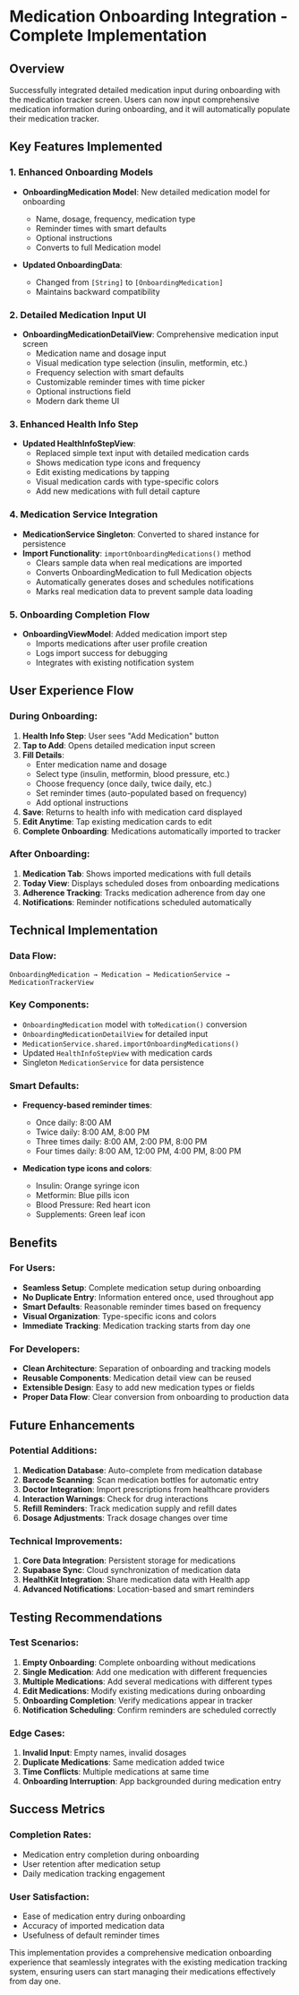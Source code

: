 # Medication Onboarding Integration - Complete Implementation

## Overview
Successfully integrated detailed medication input during onboarding with the medication tracker screen. Users can now input comprehensive medication information during onboarding, and it will automatically populate their medication tracker.

## Key Features Implemented

### 1. Enhanced Onboarding Models
- **OnboardingMedication Model**: New detailed medication model for onboarding
  - Name, dosage, frequency, medication type
  - Reminder times with smart defaults
  - Optional instructions
  - Converts to full Medication model

- **Updated OnboardingData**: 
  - Changed from `[String]` to `[OnboardingMedication]`
  - Maintains backward compatibility

### 2. Detailed Medication Input UI
- **OnboardingMedicationDetailView**: Comprehensive medication input screen
  - Medication name and dosage input
  - Visual medication type selection (insulin, metformin, etc.)
  - Frequency selection with smart defaults
  - Customizable reminder times with time picker
  - Optional instructions field
  - Modern dark theme UI

### 3. Enhanced Health Info Step
- **Updated HealthInfoStepView**:
  - Replaced simple text input with detailed medication cards
  - Shows medication type icons and frequency
  - Edit existing medications by tapping
  - Visual medication cards with type-specific colors
  - Add new medications with full detail capture

### 4. Medication Service Integration
- **MedicationService Singleton**: Converted to shared instance for persistence
- **Import Functionality**: `importOnboardingMedications()` method
  - Clears sample data when real medications are imported
  - Converts OnboardingMedication to full Medication objects
  - Automatically generates doses and schedules notifications
  - Marks real medication data to prevent sample data loading

### 5. Onboarding Completion Flow
- **OnboardingViewModel**: Added medication import step
  - Imports medications after user profile creation
  - Logs import success for debugging
  - Integrates with existing notification system

## User Experience Flow

### During Onboarding:
1. **Health Info Step**: User sees "Add Medication" button
2. **Tap to Add**: Opens detailed medication input screen
3. **Fill Details**: 
   - Enter medication name and dosage
   - Select type (insulin, metformin, blood pressure, etc.)
   - Choose frequency (once daily, twice daily, etc.)
   - Set reminder times (auto-populated based on frequency)
   - Add optional instructions
4. **Save**: Returns to health info with medication card displayed
5. **Edit Anytime**: Tap existing medication cards to edit
6. **Complete Onboarding**: Medications automatically imported to tracker

### After Onboarding:
1. **Medication Tab**: Shows imported medications with full details
2. **Today View**: Displays scheduled doses from onboarding medications
3. **Adherence Tracking**: Tracks medication adherence from day one
4. **Notifications**: Reminder notifications scheduled automatically

## Technical Implementation

### Data Flow:
```
OnboardingMedication → Medication → MedicationService → MedicationTrackerView
```

### Key Components:
- `OnboardingMedication` model with `toMedication()` conversion
- `OnboardingMedicationDetailView` for detailed input
- `MedicationService.shared.importOnboardingMedications()`
- Updated `HealthInfoStepView` with medication cards
- Singleton `MedicationService` for data persistence

### Smart Defaults:
- **Frequency-based reminder times**:
  - Once daily: 8:00 AM
  - Twice daily: 8:00 AM, 8:00 PM
  - Three times daily: 8:00 AM, 2:00 PM, 8:00 PM
  - Four times daily: 8:00 AM, 12:00 PM, 4:00 PM, 8:00 PM

- **Medication type icons and colors**:
  - Insulin: Orange syringe icon
  - Metformin: Blue pills icon
  - Blood Pressure: Red heart icon
  - Supplements: Green leaf icon

## Benefits

### For Users:
- **Seamless Setup**: Complete medication setup during onboarding
- **No Duplicate Entry**: Information entered once, used throughout app
- **Smart Defaults**: Reasonable reminder times based on frequency
- **Visual Organization**: Type-specific icons and colors
- **Immediate Tracking**: Medication tracking starts from day one

### For Developers:
- **Clean Architecture**: Separation of onboarding and tracking models
- **Reusable Components**: Medication detail view can be reused
- **Extensible Design**: Easy to add new medication types or fields
- **Proper Data Flow**: Clear conversion from onboarding to production data

## Future Enhancements

### Potential Additions:
1. **Medication Database**: Auto-complete from medication database
2. **Barcode Scanning**: Scan medication bottles for automatic entry
3. **Doctor Integration**: Import prescriptions from healthcare providers
4. **Interaction Warnings**: Check for drug interactions
5. **Refill Reminders**: Track medication supply and refill dates
6. **Dosage Adjustments**: Track dosage changes over time

### Technical Improvements:
1. **Core Data Integration**: Persistent storage for medications
2. **Supabase Sync**: Cloud synchronization of medication data
3. **HealthKit Integration**: Share medication data with Health app
4. **Advanced Notifications**: Location-based and smart reminders

## Testing Recommendations

### Test Scenarios:
1. **Empty Onboarding**: Complete onboarding without medications
2. **Single Medication**: Add one medication with different frequencies
3. **Multiple Medications**: Add several medications with different types
4. **Edit Medications**: Modify existing medications during onboarding
5. **Onboarding Completion**: Verify medications appear in tracker
6. **Notification Scheduling**: Confirm reminders are scheduled correctly

### Edge Cases:
1. **Invalid Input**: Empty names, invalid dosages
2. **Duplicate Medications**: Same medication added twice
3. **Time Conflicts**: Multiple medications at same time
4. **Onboarding Interruption**: App backgrounded during medication entry

## Success Metrics

### Completion Rates:
- Medication entry completion during onboarding
- User retention after medication setup
- Daily medication tracking engagement

### User Satisfaction:
- Ease of medication entry during onboarding
- Accuracy of imported medication data
- Usefulness of default reminder times

This implementation provides a comprehensive medication onboarding experience that seamlessly integrates with the existing medication tracking system, ensuring users can start managing their medications effectively from day one.